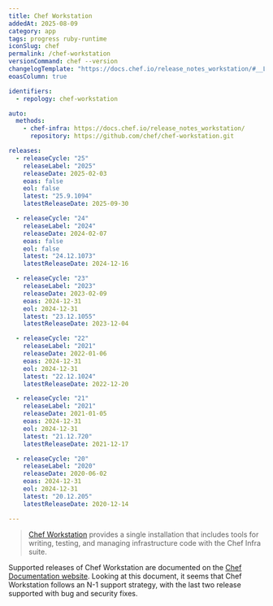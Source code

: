 ```yaml
---
title: Chef Workstation
addedAt: 2025-08-09
category: app
tags: progress ruby-runtime
iconSlug: chef
permalink: /chef-workstation
versionCommand: chef --version
changelogTemplate: "https://docs.chef.io/release_notes_workstation/#__LATEST__"
eoasColumn: true

identifiers:
  - repology: chef-workstation

auto:
  methods:
    - chef-infra: https://docs.chef.io/release_notes_workstation/
      repository: https://github.com/chef/chef-workstation.git

releases:
  - releaseCycle: "25"
    releaseLabel: "2025"
    releaseDate: 2025-02-03
    eoas: false
    eol: false
    latest: "25.9.1094"
    latestReleaseDate: 2025-09-30

  - releaseCycle: "24"
    releaseLabel: "2024"
    releaseDate: 2024-02-07
    eoas: false
    eol: false
    latest: "24.12.1073"
    latestReleaseDate: 2024-12-16

  - releaseCycle: "23"
    releaseLabel: "2023"
    releaseDate: 2023-02-09
    eoas: 2024-12-31
    eol: 2024-12-31
    latest: "23.12.1055"
    latestReleaseDate: 2023-12-04

  - releaseCycle: "22"
    releaseLabel: "2021"
    releaseDate: 2022-01-06
    eoas: 2024-12-31
    eol: 2024-12-31
    latest: "22.12.1024"
    latestReleaseDate: 2022-12-20

  - releaseCycle: "21"
    releaseLabel: "2021"
    releaseDate: 2021-01-05
    eoas: 2024-12-31
    eol: 2024-12-31
    latest: "21.12.720"
    latestReleaseDate: 2021-12-17

  - releaseCycle: "20"
    releaseLabel: "2020"
    releaseDate: 2020-06-02
    eoas: 2024-12-31
    eol: 2024-12-31
    latest: "20.12.205"
    latestReleaseDate: 2020-12-14

---
```


> [Chef Workstation](https://docs.chef.io/workstation/) provides a single installation that includes tools for
> writing, testing, and managing infrastructure code with the Chef Infra suite.

Supported releases of Chef Workstation are documented on the [Chef Documentation website](https://docs.chef.io/versions/#supported-commercial-distributions).
Looking at this document, it seems that Chef Workstation follows an N-1 support strategy,
with the last two release supported with bug and security fixes.
